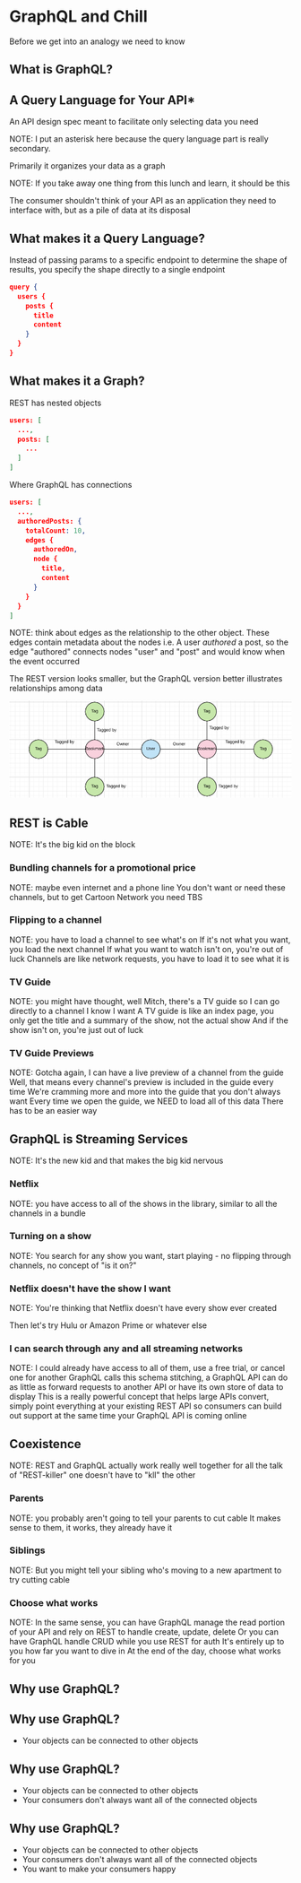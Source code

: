 <!--Meta theme:solarized title:LnL GraphQL-->

<!--sec 1.1-->
# GraphQL and Chill

<!--sec 1.2-->
Before we get into an analogy we need to know

<!--sec 1.3-->
## What is GraphQL?

<!--sec 1.4-->
## A Query Language for Your API*
An API design spec meant to facilitate only selecting data you need

NOTE: I put an asterisk here because the query language part is really secondary.

<!--sec 1.5-->
Primarily it organizes your data as a graph

NOTE: If you take away one thing from this lunch and learn, it should be this

<!--sec 1.6-->
The consumer shouldn't think of your API as an application they need to interface with, but as a pile of data at its disposal

<!--sec 2.1-->
## What makes it a Query Language?
Instead of passing params to a specific endpoint to determine the shape of results, you specify the shape directly to a single endpoint

<!--sec 2.2-->
```json
query {
  users {
    posts {
      title
      content
    }
  }
}
```

<!--sec 3.1-->
## What makes it a Graph?

<!--sec 3.2-->
REST has nested objects
```json
users: [
  ...,
  posts: [
    ...
  ]
]
```

<!--sec 3.3-->
Where GraphQL has connections

```json
users: [
  ...,
  authoredPosts: {
    totalCount: 10,
    edges {
      authoredOn,
      node {
        title,
        content
      }
    }
  }
]
```

NOTE: think about edges as the relationship to the other object.
These edges contain metadata about the nodes
i.e. A user _authored_ a post, so the edge "authored" connects nodes "user" and "post" and would know when the event occurred

<!--sec 3.4-->
The REST version looks smaller, but the GraphQL version better illustrates relationships among data

<!--sec 3.5-->
![graph](images/graph.png)

<!--sec 4.1-->
## REST is Cable

NOTE: It's the big kid on the block

<!--sec 4.2-->
### Bundling channels for a promotional price

NOTE: maybe even internet and a phone line
You don't want or need these channels, but to get Cartoon Network you need TBS

<!--sec 4.3-->
### Flipping to a channel

NOTE: you have to load a channel to see what's on
If it's not what you want, you load the next channel
If what you want to watch isn't on, you're out of luck
Channels are like network requests, you have to load it to see what it is

<!--sec 4.4-->
### TV Guide

NOTE: you might have thought, well Mitch, there's a TV guide so I can go directly to a channel I know I want
A TV guide is like an index page, you only get the title and a summary of the show, not the actual show
And if the show isn't on, you're just out of luck

<!--sec 4.5-->
### TV Guide Previews

NOTE: Gotcha again, I can have a live preview of a channel from the guide
Well, that means every channel's preview is included in the guide every time
We're cramming more and more into the guide that you don't always want
Every time we open the guide, we NEED to load all of this data
There has to be an easier way

<!--sec 5.1-->
## GraphQL is Streaming Services

NOTE: It's the new kid and that makes the big kid nervous

<!--sec 5.2-->
### Netflix

NOTE: you have access to all of the shows in the library, similar to all the channels in a bundle

<!--sec 5.3-->
### Turning on a show

NOTE: You search for any show you want, start playing - no flipping through channels, no concept of "is it on?"

<!--sec 5.4-->
### Netflix doesn't have the show I want

NOTE: You're thinking that Netflix doesn't have every show ever created

<!--sec 5.5-->
Then let's try Hulu or Amazon Prime or whatever else

<!--sec 5.6-->
### I can search through any and all streaming networks

NOTE: I could already have access to all of them, use a free trial, or cancel one for another
GraphQL calls this schema stitching, a GraphQL API can do as little as forward requests to another API or have its own store of data to display
This is a really powerful concept that helps large APIs convert, simply point everything at your existing REST API so consumers can build out support at the same time your GraphQL API is coming online

<!--sec 6.1-->
## Coexistence

NOTE: REST and GraphQL actually work really well together
for all the talk of "REST-killer" one doesn't have to "kll" the other

<!--sec 6.2-->
### Parents

NOTE: you probably aren't going to tell your parents to cut cable
It makes sense to them, it works, they already have it

<!--sec 6.3-->
### Siblings

NOTE: But you might tell your sibling who's moving to a new apartment to try cutting cable

<!--sec 6.4-->
### Choose what works

NOTE: In the same sense, you can have GraphQL manage the read portion of your API and rely on REST to handle create, update, delete
Or you can have GraphQL handle CRUD while you use REST for auth
It's entirely up to you how far you want to dive in
At the end of the day, choose what works for you

<!--sec 7.1-->
## Why use GraphQL?

<!--sec 7.2-->
## Why use GraphQL?
- Your objects can be connected to other objects

<!--sec 7.3-->
## Why use GraphQL?
- Your objects can be connected to other objects
- Your consumers don't always want all of the connected objects

<!--sec 7.4-->
## Why use GraphQL?
- Your objects can be connected to other objects
- Your consumers don't always want all of the connected objects
- You want to make your consumers happy

